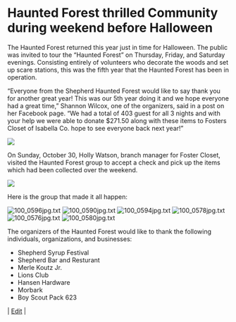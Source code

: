 # Haunted Forest thrilled Community during weekend before Halloween

The Haunted Forest returned this year just in time for Halloween. The public was invited to tour the “Haunted Forest” on Thursday, Friday, and Saturday evenings. Consisting entirely of volunteers who decorate the woods and set up scare stations, this was the fifth year that the Haunted Forest has been in operation.

“Everyone from the Shepherd Haunted Forest would like to say thank you for another great year! This was our 5th year doing it and we hope everyone had a great time,” Shannon Wilcox, one of the organizers, said in a post on her Facebook page. “We had a total of 403 guest for all 3 nights and with your help we were able to donate $271.50 along with these items to Fosters Closet of Isabella Co. hope to see everyone back next year!”

![](images/image.png)

On Sunday, October 30, Holly Watson, branch manager for Foster Closet, visited the Haunted Forest group to accept a check and pick up the items which had been collected over the weekend.

![](images/100_0606.jpg)

Here is the group that made it all happen:

![100_0596jpg.txt](images/100_0596.jpg)
![100_0590jpg.txt](images/100_0590.jpg)
![100_0594jpg.txt](images/100_0594.jpg)
![100_0578jpg.txt](images/100_0578.jpg)
![100_0576jpg.txt](images/100_0576.jpg)
![100_0580jpg.txt](images/100_0580.jpg)

The organizers of the Haunted Forest would like to thank the following individuals, organizations, and businesses:

* Shepherd Syrup Festival
* Shepherd Bar and Resturant
* Merle Koutz Jr.
* Lions Club
* Hansen Hardware
* Morbark
* Boy Scout Pack 623

| [Edit](https://github.com/MidMichOnline/commrecon-11052016/blob/master/HauntedForest/document.md) |